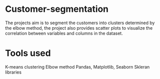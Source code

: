 # Customer-segmentation

The projects aim is to segment the customers into clusters determined by the elbow method, the project also provides scatter plots to visualize the correlation between variables and columns in the dataset.

# Tools used
K-means clustering
Elbow method
Pandas, Matplotlib, Seaborn
Skleran libraries
